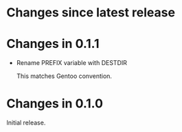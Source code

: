 # Changes since latest release

# Changes in 0.1.1

-   Rename PREFIX variable with DESTDIR

    This matches Gentoo convention.

# Changes in 0.1.0

Initial release.
